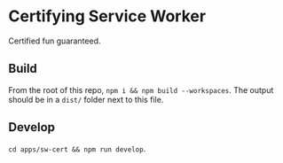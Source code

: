 # Certifying Service Worker
Certified fun guaranteed.

## Build
From the root of this repo, `npm i && npm build --workspaces`. The output should be in a `dist/`
folder next to this file.

## Develop
`cd apps/sw-cert && npm run develop`.

